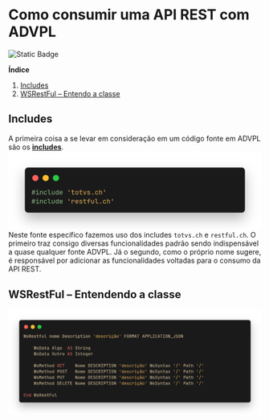 # Como consumir uma API REST com ADVPL
![Static Badge](https://img.shields.io/badge/status-em_constru%C3%A7%C3%A3o-orange?style=for-the-badge&labelColor=%234A4A4A&color=%23F5A623)



**Índice**
1. [Includes](#includes)
2. [WSRestFul – Entendo a classe]()


## Includes
A primeira coisa a se levar em consideração em um código fonte em ADVPL são os [**includes**](# "arquivos *.ch que importam códigos de outros fontes pro fonte atual."). 
![Includes necessários para consumir a API](/imgs/includes.png)
Neste fonte específico fazemos uso dos includes `totvs.ch` e `restful.ch`. O primeiro traz consigo diversas funcionalidades padrão sendo indispensável a quase qualquer fonte ADVPL. Já o segundo, como o próprio nome sugere, é responsável por adicionar as funcionalidades voltadas para o consumo da API REST.

## WSRestFul – Entendendo a classe
![Includes necessários para consumir a API](/imgs/wsrestful.png)
